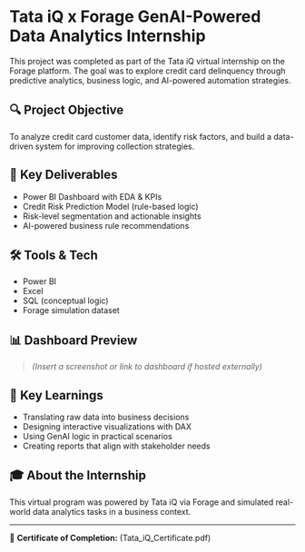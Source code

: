 # Tata iQ x Forage GenAI-Powered Data Analytics Internship

This project was completed as part of the Tata iQ virtual internship on the Forage platform. The goal was to explore credit card delinquency through predictive analytics, business logic, and AI-powered automation strategies.

## 🔍 Project Objective
To analyze credit card customer data, identify risk factors, and build a data-driven system for improving collection strategies.

## 📌 Key Deliverables
- Power BI Dashboard with EDA & KPIs
- Credit Risk Prediction Model (rule-based logic)
- Risk-level segmentation and actionable insights
- AI-powered business rule recommendations

## 🛠️ Tools & Tech
- Power BI  
- Excel  
- SQL (conceptual logic)  
- Forage simulation dataset

## 📊 Dashboard Preview
> *(Insert a screenshot or link to dashboard if hosted externally)*

## 🧠 Key Learnings
- Translating raw data into business decisions  
- Designing interactive visualizations with DAX  
- Using GenAI logic in practical scenarios  
- Creating reports that align with stakeholder needs

## 🎓 About the Internship
This virtual program was powered by Tata iQ via Forage and simulated real-world data analytics tasks in a business context.

---

📌 **Certificate of Completion:** (Tata_iQ_Certificate.pdf)


